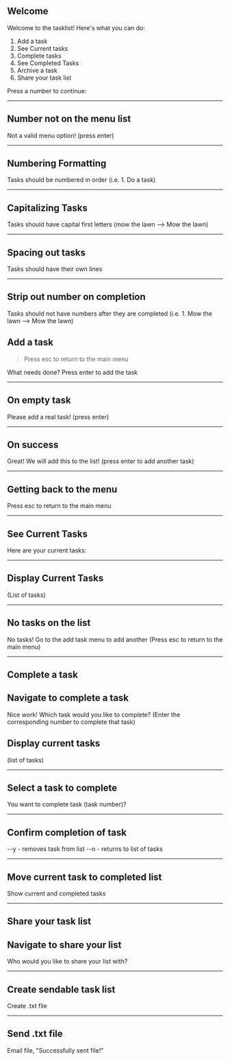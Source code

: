 ## Welcome

Welcome to the tasklist! Here's what you can do:
1. Add a task
2. See Current tasks
3. Complete tasks
4. See Completed Tasks
5. Archive a task
6. Share your task list

Press a number to continue:

-----------

## Number not on the menu list

Not a valid menu option! (press enter)

-----------

## Numbering Formatting

Tasks should be numbered in order
(i.e. 1. Do a task)

-----------

## Capitalizing Tasks

Tasks should have capital first letters
(mow the lawn -->  Mow the lawn)

----------

## Spacing out tasks

Tasks should have their own lines

----------

## Strip out number on completion

Tasks should not have numbers after they are completed
(i.e. 1. Mow the lawn --> Mow the lawn)
## Add a task

> Press esc to return to the main menu

What needs done? Press enter to add the task
> 

-----------

## On empty task

Please add a real task! (press enter)

-----------

## On success

Great! We will add this to the list! (press enter to add another task)

-----------

## Getting back to the menu

Press esc to return to the main menu

----------------------------------------------------------------------

## See Current Tasks

Here are your current tasks:

------------

## Display Current Tasks

(List of tasks)

------------

## No tasks on the list

No tasks! Go to the add task menu to add another
(Press esc to return to the main menu)

----------------------------------------

## Complete a task

## Navigate to complete a task

Nice work! Which task would you like to complete?
(Enter the corresponding number to complete that task)

## Display current tasks
 (list of tasks)

---------

## Select a task to complete

You want to complete task (task number)?

---------

## Confirm completion of task

--y - removes task from list
--n - returns to list of tasks

---------

## Move current task to completed list

Show current and completed tasks

----------------------

## Share your task list

## Navigate to share your list

Who would you like to share your list with?

----------

## Create sendable task list

Create .txt file

---------

## Send .txt file

Email file, "Successfully sent file!"